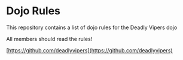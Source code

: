 Dojo Rules
==========

This repository contains a list of dojo rules for the Deadly Vipers dojo

All members should read the rules! 

[https://github.com/deadlyvipers](https://github.com/deadlyvipers)
